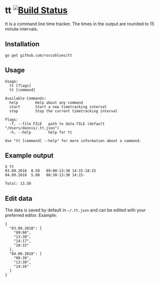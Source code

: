 # tt [![Build Status](https://travis-ci.com/roccoblues/tt.svg?branch=master)](https://travis-ci.com/roccoblues/tt)

tt is a command line time tracker. The times in the output are rounded to 15 minute intervals.


## Installation

```
go get github.com/roccoblues/tt
```

## Usage

```
Usage:
  tt [flags]
  tt [command]

Available Commands:
  help        Help about any command
  start       Start a new timetracking interval
  stop        Stop the current timetracking interval

Flags:
  -f, --file FILE   path to data FILE (default "/Users/dennis/.tt.json")
  -h, --help        help for tt

Use "tt [command] --help" for more information about a command.
```

## Example output

```
$ tt
03.09.2018  8.50   09:00-13:30 14:15-18:15
04.09.2018  5.00   08:30-13:30 14:15-

Total: 13.50
```

## Edit data

The data is saved by default in `~/.tt.json` and can be edited with your preferred editor. Example:

```
{
  "03.09.2018": [
    "09:00",
    "13:30",
    "14:17",
    "18:15"
  ],
  "04.09.2018": [
    "08:30",
    "13:30",
    "14:16"
  ]
}
```

